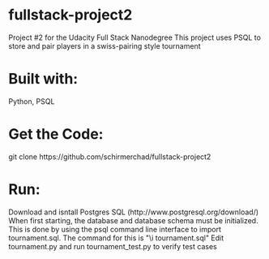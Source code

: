 # fullstack-project2

Project #2 for the Udacity Full Stack Nanodegree
This project uses PSQL to store and pair players
in a swiss-pairing style tournament


<h1>Built with:</h1>
Python, PSQL

<h1>Get the Code:</h1>
git clone https://github.com/schirmerchad/fullstack-project2

<h1>Run:</h1>
Download and isntall Postgres SQL (http://www.postgresql.org/download/)
When first starting, the database and database schema must be initialized. This is done by using the psql command line interface to import tournament.sql. The command for this is "\i tournament.sql"
Edit tournament.py and run tournament_test.py to verify test cases
